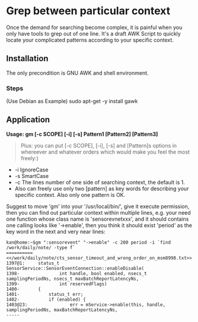 # Grep between particular context
Once the demand for searching become complex, it is painful when you only have tools to grep out of one line.
It's a draft AWK Script to quickly locate your complicated patterns according to your specific context.

## Installation
The only precondition is GNU AWK and shell environment.

### Steps
(Use Debian as Example)
sudo apt-get -y install gawk

## Application
**Usage: gm [-c SCOPE] [-i] [-s] Pattern1 [Pattern2] [Pattern3]**
> Plus: you can put [-c SCOPE], [-i], [-s] and [Pattern]s options in whereever and whatever orders which would make you feel the most freely:)
- -i IgnoreCase
- -s SmartCase
- -c The lines number of one side of searching context, the default is 1.
- Also can freely use only two [pattern] as key words for describing your specific context. Also only one pattern is OK.

Suggest to move 'gm' into your '/usr/local/bin/', give it execute permission, then you can find out particular context within multiple lines, e.g. your need one function whose class name is 'sensorevnetxxx', and it should contains one calling looks like '->enable', then you think it should exist 'period' as the key word in the next and very near lines:
```
kan@home:~$gm ":sensorevent" "->enable" -c 200 period -i `find /work/daily/note/ -type f`
==========
<</work/daily/note/cts_sensor_timeout_and_wrong_order_on_msm8998.txt>>
1397@1:		status_t SensorService::SensorEventConnection::enableDisable(
1398-		        int handle, bool enabled, nsecs_t samplingPeriodNs, nsecs_t maxBatchReportLatencyNs,
1399-		        int reservedFlags)
1400-		{
1401-		    status_t err;
1402-		    if (enabled) {
1403@23:		        err = mService->enable(this, handle, samplingPeriodNs, maxBatchReportLatencyNs,
-----

```
